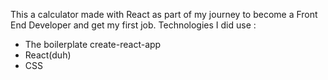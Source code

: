 This a calculator made with React as part of my journey to become a Front End Developer and get my first job.
Technologies I did use :
- The boilerplate create-react-app
- React(duh)
- CSS
